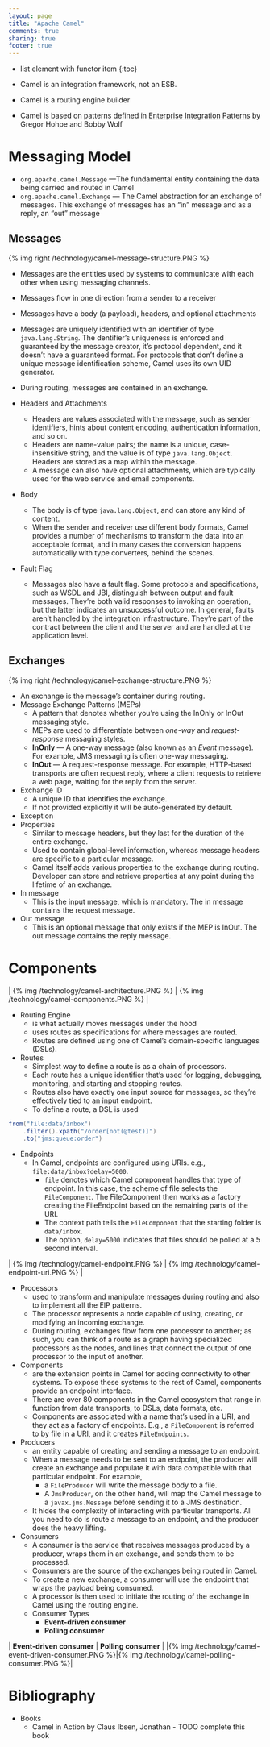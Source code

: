 ```yaml
---
layout: page
title: "Apache Camel"
comments: true
sharing: true
footer: true
---
```


* list element with functor item
{:toc}

* Camel is an integration framework, not an ESB.
* Camel is a routing engine builder
* Camel is based on patterns defined in [Enterprise Integration Patterns](http://www.enterpriseintegrationpatterns.com) by Gregor Hohpe and Bobby Wolf

# Messaging Model

* `org.apache.camel.Message` —The fundamental entity containing the data being carried and routed in Camel
* `org.apache.camel.Exchange` — The Camel abstraction for an exchange of messages. This exchange of messages has an “in” message and as a reply, an “out” message

## Messages

{% img right /technology/camel-message-structure.PNG %}

* Messages are the entities used by systems to communicate with each other when using messaging channels. 
* Messages flow in one direction from a sender to a receiver
* Messages have a body (a payload), headers, and optional attachments
* Messages are uniquely identified with an identifier of type `java.lang.String`. The  dentifier’s uniqueness is enforced and guaranteed by the message creator, it’s protocol dependent, and it doesn’t have a guaranteed format. For protocols that don’t define a unique message identification scheme, Camel uses its own UID generator.
* During routing, messages are contained in an exchange.

* Headers and Attachments
	* Headers are values associated with the message, such as sender identifiers, hints about content encoding, authentication information, and so on. 
	* Headers are name-value pairs; the name is a unique, case-insensitive string, and the value is of type `java.lang.Object`. Headers are stored as a map within the message. 
	* A message can also have optional attachments, which are typically used for the web service and email components.
* Body
	* The body is of type `java.lang.Object`, and can store any kind of content. 
	* When the sender and receiver use different body formats, Camel provides a number of mechanisms to transform the data into an acceptable format, and in many cases the conversion happens automatically with type converters, behind the scenes.
* Fault Flag
	* Messages also have a fault flag. Some protocols and specifications, such as WSDL and JBI, distinguish between output and fault messages. They’re both valid responses to invoking an operation, but the latter indicates an unsuccessful outcome. In general, faults aren’t handled by the integration infrastructure. They’re part of the contract between the client and the server and are handled at the application level. 

## Exchanges

{% img right /technology/camel-exchange-structure.PNG %}

* An exchange is the message’s container during routing. 
* Message Exchange Patterns (MEPs)
	* A pattern that denotes whether you’re using the InOnly or InOut messaging style. 
	* MEPs are used to differentiate between *one-way* and *request-response* messaging styles. 
	* **InOnly** — A one-way message (also known as an *Event* message). For example,  JMS messaging is often one-way messaging.
	* **InOut** — A request-response message. For example, HTTP-based transports are often request reply, where a client requests to retrieve a web page, waiting for the reply from the server.
* Exchange ID
	* A unique ID that identifies the exchange. 
	* If not provided explicitly it will be auto-generated by default.
* Exception
* Properties
	* Similar to message headers, but they last for the duration of the entire exchange. 
	* Used to contain global-level information, whereas message headers are specific to a particular message. 
	* Camel itself adds various properties to the exchange during routing. Developer can store and retrieve properties at any point during the lifetime of an exchange.
* In message
	* This is the input message, which is mandatory. The in message contains the request message.
* Out message
	* This is an optional message that only exists if the MEP is InOut. The out message contains the reply message.


# Components

| {% img /technology/camel-architecture.PNG %} | {% img /technology/camel-components.PNG %} |

* Routing Engine
	* is what actually moves messages under the hood
	* uses routes as specifications for where messages are routed.
	* Routes are defined using one of Camel’s domain-specific languages (DSLs).
* Routes
	* Simplest way to define a route is as a chain of processors. 
	* Each route has a unique identifier that’s used for logging, debugging, monitoring, and starting and stopping routes. 
	* Routes also have exactly one input source for messages, so they’re effectively tied to an input endpoint.
	* To define a route, a DSL is used

```java Example Route in Java DSL
from("file:data/inbox")
	.filter().xpath("/order[not(@test)]")
	.to("jms:queue:order")
```

* Endpoints
	* In Camel, endpoints are configured using URIs. e.g., `file:data/inbox?delay=5000`. 
		* `file` denotes which Camel component handles that type of endpoint. In this case, the scheme of file selects the `FileComponent`. The FileComponent then works as a factory creating the FileEndpoint based on the remaining parts of the URI. 
		* The context path tells the `FileComponent` that the starting folder is `data/inbox`. 
		* The option, `delay=5000` indicates that files should be polled at a 5 second interval.

| {% img /technology/camel-endpoint.PNG %} | {% img /technology/camel-endpoint-uri.PNG %} | 

* Processors
	* used to transform and manipulate messages during routing and also to implement all the EIP patterns.
	* The processor represents a node capable of using, creating, or modifying an incoming exchange. 
	* During routing, exchanges flow from one processor to another; as such, you can think of a route as a graph having specialized processors as the nodes, and lines that connect the output of one processor to the input of another. 
* Components
	* are the extension points in Camel for adding connectivity to other systems. To expose these systems to the rest of Camel, components provide an endpoint interface.
	* There are over 80 components in the Camel ecosystem that range in function from data transports, to DSLs, data formats, etc. 
	* Components are associated with a name that’s used in a URI, and they act as a factory of endpoints. E.g., a `FileComponent` is referred to by file in a URI, and it creates `FileEndpoints`. 
* Producers
	* an entity capable of creating and sending a message to an endpoint.
	* When a message needs to be sent to an endpoint, the producer will create an exchange and populate it with data compatible with that particular endpoint. For example, 
		* a `FileProducer` will write the message body to a file. 
		* A `JmsProducer`, on the other hand, will map the Camel message to a `javax.jms.Message` before sending it to a JMS destination. 
	* It hides the complexity of interacting with particular transports. All you need to do is route a message to an endpoint, and the producer does the heavy lifting.
* Consumers
	* A consumer is the service that receives messages produced by a producer, wraps them in an exchange, and sends them to be processed. 
	* Consumers are the source of the exchanges being routed in Camel.
	* To create a new exchange, a consumer will use the endpoint that wraps the payload being consumed. 
	* A processor is then used to initiate the routing of the exchange in Camel using the routing engine.
	* Consumer Types
		* **Event-driven consumer**
		* **Polling consumer**

| **Event-driven consumer** | **Polling consumer** |
|{% img /technology/camel-event-driven-consumer.PNG %}|{% img /technology/camel-polling-consumer.PNG %}|


# Bibliography

* Books
	* Camel in Action by Claus Ibsen, Jonathan  - TODO complete this book